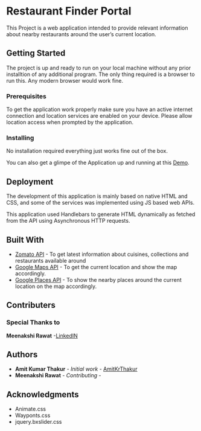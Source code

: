 # Restaurant Finder Portal

This Project is a web application intended to provide relevant information about nearby restaurants around the user’s current location.

## Getting Started

The project is up and ready to run on your local machine without any prior installtion of any additional program. The only thing required is a browser to run this. Any modern browser would work fine.

### Prerequisites

To get the application work properly make sure you have an active internet connection and location services are enabled on your device. Please allow location access when prompted by the application.

### Installing

No installation required everything just works fine out of the box.


You can also get a glimpe of the Application up and running at this [Demo](http://amitkrthakur.github.io/restaurant-finder).



## Deployment

The development of this application is mainly based on native HTML and CSS, and some of the services was implemented using JS based web APIs.

This application used Handlebars to generate HTML dynamically as fetched from the API using Asynchronous HTTP requests.

## Built With

* [Zomato API](https://developers.zomato.com/api) - To get latest information about cuisines, collections and restaurants available around
* [Google Maps API](https://cloud.google.com/maps-platform/) - To get the current location and show the map accordingly.
* [Google Places API](https://cloud.google.com/maps-platform/) - To show the nearby places around the current location on the map accordingly.

## Contributers
### Special Thanks to
**Meenakshi Rawat**
-[LinkedIN](https://www.linkedin.com/in/meenakshi-rawat-555921161/)

## Authors

* **Amit Kumar Thakur** - *Initial work* - [AmitKrThakur](https://github.com/amitkrthakur/)
* **Meenakshi Rawat** - *Contributing* -


## Acknowledgments

* Animate.css
* Wayponts.css
* jquery.bxslider.css

